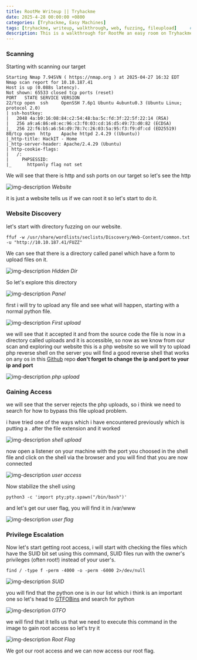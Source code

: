 ```yaml
---
title: RootMe Writeup || Tryhackme
date: 2025-4-28 00:00:00 +0800
categories: [Tryhackme, Easy Machines]
tags: [tryhackme, writeup, walkthrough, web, fuzzing, fileupload]     # TAG names should always be lowercase
description: This is a walkthrough for RootMe an easy room on Tryhackme.
---
```


### Scanning

Starting with scanning our target

```
Starting Nmap 7.94SVN ( https://nmap.org ) at 2025-04-27 16:32 EDT
Nmap scan report for 10.10.187.41
Host is up (0.088s latency).
Not shown: 65533 closed tcp ports (reset)
PORT   STATE SERVICE VERSION
22/tcp open  ssh     OpenSSH 7.6p1 Ubuntu 4ubuntu0.3 (Ubuntu Linux; protocol 2.0)
| ssh-hostkey: 
|   2048 4a:b9:16:08:84:c2:54:48:ba:5c:fd:3f:22:5f:22:14 (RSA)
|   256 a9:a6:86:e8:ec:96:c3:f0:03:cd:16:d5:49:73:d0:82 (ECDSA)
|_  256 22:f6:b5:a6:54:d9:78:7c:26:03:5a:95:f3:f9:df:cd (ED25519)
80/tcp open  http    Apache httpd 2.4.29 ((Ubuntu))
|_http-title: HackIT - Home
|_http-server-header: Apache/2.4.29 (Ubuntu)
| http-cookie-flags: 
|   /: 
|     PHPSESSID: 
|_      httponly flag not set
```

We will see that there is http and ssh ports on our target so let's see the http

![img-description](/assets/img/Rootme/site.png)
_Website_

it is just a website tells us if we can root it so let's start to do it.

### Website Discovery

let's start with directory fuzzing on our website.

```
ffuf -w /usr/share/wordlists/seclists/Discovery/Web-Content/common.txt -u "http://10.10.187.41/FUZZ" 
```

We can see that there is a directory called panel which have a form to upload files on it.

![img-description](/assets/img/Rootme/fuzz.png)
_Hidden Dir_

So let's explore this directory

![img-description](/assets/img/Rootme/panel.png)
_Panel_

first i will try to upload any file and see what will happen, starting with a normal python file.

![img-description](/assets/img/Rootme/first.png)
_First upload_

we will see that it accepted it and from the source code the file is now in a directory called uploads and it is accessible, so now as we know from our scan and exploring our website this is a php website so we will try to upload php reverse shell on the server you will find a good reverse shell that works on any os in this [Github](https://github.com/ivan-sincek/php-reverse-shell/blob/master/src/reverse/php_reverse_shell.php) repo **don't forget to change the ip and port to your ip and port**

![img-description](/assets/img/Rootme/phprefuse.png)
_php upload_

### Gaining Access

we will see that the server rejects the php uploads, so i think we need to search for how to bypass this file upload problem.

i have tried one of the ways which i have encountered previously which is putting a . after the file extension and it worked

![img-description](/assets/img/Rootme/uploaded.png)
_shell upload_

now open a listener on your machine with the port you choosed in the shell file and click on the shell via the browser and you will find that you are now connected

![img-description](/assets/img/Rootme/user%20access.png)
_user access_

Now stabilize the shell using 

```
python3 -c 'import pty;pty.spawn("/bin/bash")'
```

and let's get our user flag, you will find it in /var/www

![img-description](/assets/img/Rootme/userflag.png)
_user flag_

### Privilege Escalation

Now let's start getting root access, i will start with checking the files which have the SUID bit set using this command, SUID files run with the owner's privileges (often root!) instead of your user's.

```
find / -type f -perm -4000 -o -perm -6000 2>/dev/null
```

![img-description](/assets/img/Rootme/pythonsuid.png)
_SUID_

you will find that the python one is in our list which i think is an important one so let's head to [GTFOBins](https://gtfobins.github.io/#%20+suid) and search for python

![img-description](/assets/img/Rootme/gtfo.png)
_GTFO_

we will find that it tells us that we need to execute this command in the image to gain root access so let's try it

![img-description](/assets/img/Rootme/root.png)
_Root Flag_

We got our root access and we can now access our root flag.